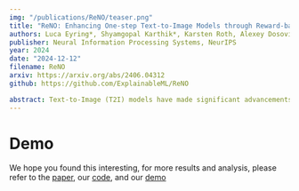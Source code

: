 ```yaml
---
img: "/publications/ReNO/teaser.png"
title: "ReNO: Enhancing One-step Text-to-Image Models through Reward-based Noise Optimization"
authors: Luca Eyring*, Shyamgopal Karthik*, Karsten Roth, Alexey Dosovitskiy, Zeynep Akata
publisher: Neural Information Processing Systems, NeurIPS
year: 2024
date: "2024-12-12"
filename: ReNO
arxiv: https://arxiv.org/abs/2406.04312
github: https://github.com/ExplainableML/ReNO

abstract: Text-to-Image (T2I) models have made significant advancements in recent years, but they still struggle to accurately capture intricate details specified in complex compositional prompts. While fine-tuning T2I models with reward objectives has shown promise, it suffers from "reward hacking" and may not generalize well to unseen prompt distributions. In this work, we propose Reward-based Noise Optimization (ReNO), a novel approach that enhances T2I models at inference by optimizing the initial noise based on the signal from one or multiple human preference reward models. Remarkably, solving this optimization problem with gradient ascent for 50 iterations yields impressive results on four different one-step models across two competitive benchmarks, T2I-CompBench and GenEval. Within a computational budget of 20-50 seconds, ReNO-enhanced one-step models consistently surpass the performance of all current open-source Text-to-Image models. Extensive user studies demonstrate that our model is preferred nearly twice as often compared to the popular SDXL model and is on par with the proprietary Stable Diffusion 3 with 8B parameters. Moreover, given the same computational resources, a ReNO-optimized one-step model outperforms widely-used open-source models such as SDXL and PixArt-alpha, highlighting the efficiency and effectiveness of ReNO in enhancing T2I model performance at inference time.
---
```


# Demo

We hope you found this interesting, for more results and analysis, please refer to the [paper](https://arxiv.org/abs/2406.04312), our [code](https://github.com/ExplainableML/ReNO), and our [demo](https://huggingface.co/spaces/fffiloni/ReNO)


